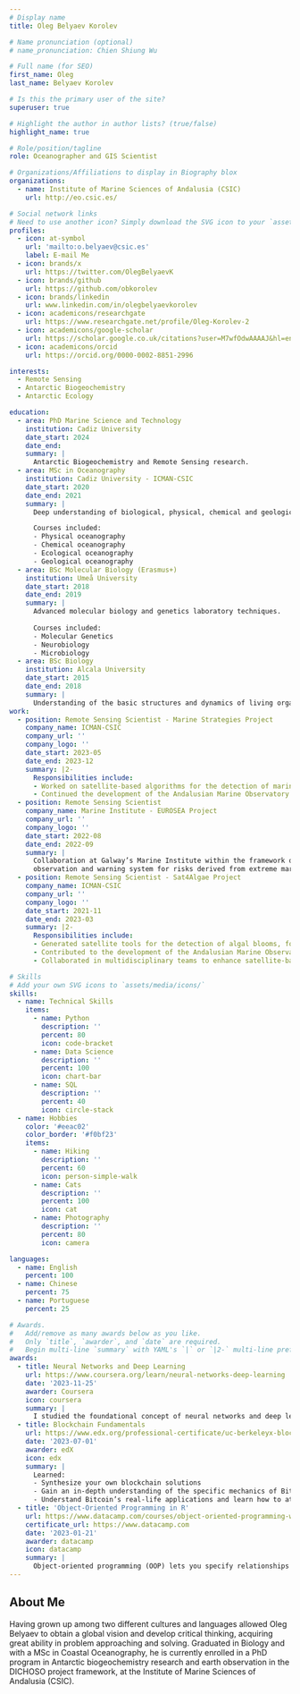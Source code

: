 ```yaml
---
# Display name
title: Oleg Belyaev Korolev

# Name pronunciation (optional)
# name_pronunciation: Chien Shiung Wu

# Full name (for SEO)
first_name: Oleg
last_name: Belyaev Korolev

# Is this the primary user of the site?
superuser: true

# Highlight the author in author lists? (true/false)
highlight_name: true

# Role/position/tagline
role: Oceanographer and GIS Scientist

# Organizations/Affiliations to display in Biography blox
organizations:
  - name: Institute of Marine Sciences of Andalusia (CSIC)
    url: http://eo.csic.es/

# Social network links
# Need to use another icon? Simply download the SVG icon to your `assets/media/icons/` folder.
profiles:
  - icon: at-symbol
    url: 'mailto:o.belyaev@csic.es'
    label: E-mail Me
  - icon: brands/x
    url: https://twitter.com/OlegBelyaevK
  - icon: brands/github
    url: https://github.com/obkorolev
  - icon: brands/linkedin
    url: www.linkedin.com/in/olegbelyaevkorolev
  - icon: academicons/researchgate
    url: https://www.researchgate.net/profile/Oleg-Korolev-2
  - icon: academicons/google-scholar
    url: https://scholar.google.co.uk/citations?user=M7wfOdwAAAAJ&hl=en
  - icon: academicons/orcid
    url: https://orcid.org/0000-0002-8851-2996

interests:
  - Remote Sensing
  - Antarctic Biogeochemistry
  - Antarctic Ecology

education:
  - area: PhD Marine Science and Technology
    institution: Cadiz University
    date_start: 2024
    date_end: 
    summary: |
      Antarctic Biogeochemistry and Remote Sensing research.
  - area: MSc in Oceanography
    institution: Cadiz University - ICMAN-CSIC
    date_start: 2020
    date_end: 2021
    summary: |
      Deep understanding of biological, physical, chemical and geological processes in the coastal oceanic systems.

      Courses included:
      - Physical oceanography
      - Chemical oceanography
      - Ecological oceanography
      - Geological oceanography
  - area: BSc Molecular Biology (Erasmus+)
    institution: Umeå University
    date_start: 2018
    date_end: 2019
    summary: |
      Advanced molecular biology and genetics laboratory techniques.
    
      Courses included:
      - Molecular Genetics
      - Neurobiology
      - Microbiology
  - area: BSc Biology
    institution: Alcala University
    date_start: 2015
    date_end: 2018
    summary: |
      Understanding of the basic structures and dynamics of living organisms and its interactions with their environment.
work:
  - position: Remote Sensing Scientist - Marine Strategies Project
    company_name: ICMAN-CSIC
    company_url: ''
    company_logo: ''
    date_start: 2023-05
    date_end: 2023-12
    summary: |2-
      Responsibilities include:
      - Worked on satellite-based algorithms for the detection of marine heat events.
      - Continued the development of the Andalusian Marine Observatory.
  - position: Remote Sensing Scientist
    company_name: Marine Institute - EUROSEA Project
    company_url: ''
    company_logo: ''
    date_start: 2022-08
    date_end: 2022-09
    summary: |
      Collaboration at Galway’s Marine Institute within the framework of the EuroSea project for the development of an
      observation and warning system for risks derived from extreme marine events.
  - position: Remote Sensing Scientist - Sat4Algae Project
    company_name: ICMAN-CSIC
    company_url: ''
    company_logo: ''
    date_start: 2021-11
    date_end: 2023-03
    summary: |2-
      Responsibilities include:
      - Generated satellite tools for the detection of algal blooms, focusing on both macroalgae and microalgae.
      - Contributed to the development of the Andalusian Marine Observatory as part of the Sat4Algae project.
      - Collaborated in multidisciplinary teams to enhance satellite-based environmental monitoring capabilities.

# Skills
# Add your own SVG icons to `assets/media/icons/`
skills:
  - name: Technical Skills
    items:
      - name: Python
        description: ''
        percent: 80
        icon: code-bracket
      - name: Data Science
        description: ''
        percent: 100
        icon: chart-bar
      - name: SQL
        description: ''
        percent: 40
        icon: circle-stack
  - name: Hobbies
    color: '#eeac02'
    color_border: '#f0bf23'
    items:
      - name: Hiking
        description: ''
        percent: 60
        icon: person-simple-walk
      - name: Cats
        description: ''
        percent: 100
        icon: cat
      - name: Photography
        description: ''
        percent: 80
        icon: camera

languages:
  - name: English
    percent: 100
  - name: Chinese
    percent: 75
  - name: Portuguese
    percent: 25

# Awards.
#   Add/remove as many awards below as you like.
#   Only `title`, `awarder`, and `date` are required.
#   Begin multi-line `summary` with YAML's `|` or `|2-` multi-line prefix and indent 2 spaces below.
awards:
  - title: Neural Networks and Deep Learning
    url: https://www.coursera.org/learn/neural-networks-deep-learning
    date: '2023-11-25'
    awarder: Coursera
    icon: coursera
    summary: |
      I studied the foundational concept of neural networks and deep learning. By the end, I was familiar with the significant technological trends driving the rise of deep learning; build, train, and apply fully connected deep neural networks; implement efficient (vectorized) neural networks; identify key parameters in a neural network’s architecture; and apply deep learning to your own applications.
  - title: Blockchain Fundamentals
    url: https://www.edx.org/professional-certificate/uc-berkeleyx-blockchain-fundamentals
    date: '2023-07-01'
    awarder: edX
    icon: edx
    summary: |
      Learned:
      - Synthesize your own blockchain solutions
      - Gain an in-depth understanding of the specific mechanics of Bitcoin
      - Understand Bitcoin’s real-life applications and learn how to attack and destroy Bitcoin, Ethereum, smart contracts and Dapps, and alternatives to Bitcoin’s Proof-of-Work consensus algorithm
  - title: 'Object-Oriented Programming in R'
    url: https://www.datacamp.com/courses/object-oriented-programming-with-s3-and-r6-in-r
    certificate_url: https://www.datacamp.com
    date: '2023-01-21'
    awarder: datacamp
    icon: datacamp
    summary: |
      Object-oriented programming (OOP) lets you specify relationships between functions and the objects that they can act on, helping you manage complexity in your code. This is an intermediate level course, providing an introduction to OOP, using the S3 and R6 systems. S3 is a great day-to-day R programming tool that simplifies some of the functions that you write. R6 is especially useful for industry-specific analyses, working with web APIs, and building GUIs.
---
```


## About Me

Having grown up among two different cultures and languages allowed Oleg Belyaev to obtain a global vision and develop critical thinking, acquiring great ability in problem approaching and solving. Graduated in Biology and with a MSc in Coastal Oceanography, he is currently enrolled in a PhD program in Antarctic biogeochemistry research and earth observation in the DICHOSO project framework, at the Institute of Marine Sciences of Andalusia (CSIC).
